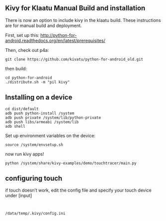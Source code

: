 Kivy for Klaatu Manual Build and installation
---------------------------------------------

There is now an option to include kivy in the klaatu build. These
instructions are for manual build and deployment.

First, set up this:
http://python-for-android.readthedocs.org/en/latest/prerequisites/

Then, check out p4a:

    git clone https://github.com/kivatu/python-for-android_old.git

then build:

    cd python-for-android
    ./distribute.sh -m "pil kivy"

Installing on a device
----------------------

    cd dist/default
    adb push python-install /system
    adb push private /system/lib/python-private
    adb push libs/armeabi /system/lib
    adb shell

Set up environment variables on the device:

    source /system/envsetup.sh

now run kivy apps!

    python /system/share/kivy-examples/demo/touchtracer/main.py

configuring touch
-----------------

if touch doesn’t work, edit the config file and specify your touch
device under [input]

<code>\
/data/temp/.kivy/config.ini\
</code>
